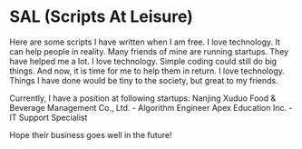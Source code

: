 # SAL (Scripts At Leisure)
Here are some scripts I have written when I am free.
I love technology. It can help people in reality.
Many friends of mine are running startups. They have helped me a lot.
I love technology. Simple coding could still do big things.
And now, it is time for me to help them in return.
I love technology. Things I have done would be tiny to the society, but great to my friends.

Currently, I have a position at following startups:
Nanjing Xuduo Food & Beverage Management Co., Ltd. - Algorithm Engineer
Apex Education Inc. - IT Support Specialist

Hope their business goes well in the future!
